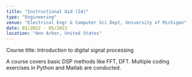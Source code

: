 ```yaml
---
title: "Instructional Aid (IA)"
type: "Engineering"
venue: "Electrical Engr & Computer Sci Dept, University of Michigan"
date: 01/2022 - 05/2022
location: "Ann Arbor, United States"
---
```


Course title: Introduction to digital signal processing

A course covers basic DSP methods like FFT, DFT. Multiple coding exercises in Python and Matlab are conducted.
